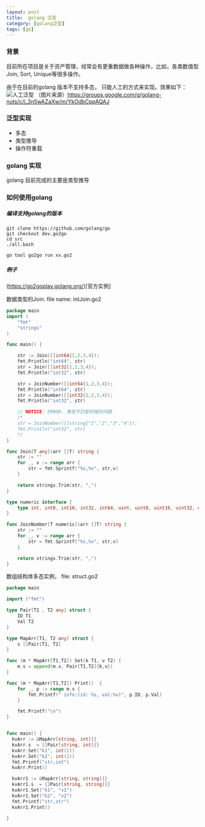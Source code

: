 ```yaml
---
layout: post
title:  golang 泛型
category: [golang泛型]
tags: [go]
---
```




###  背景

目前所在项目是关于资产管理，经常会有更重数据做各种操作，比如，各类数值型Join, Sort, Unique等很多操作。  

由于在目前的golang 版本不支持多态， 只能人工的方式来实现。效果如下：
![人工泛型](https://lh3.googleusercontent.com/-5Vz_puoHe7o/WMJukhX878I/AAAAAAAADRI/9nn3cse3gkYrZ--aVfWaofUFGaRb49MtACLcB/s1600/Animation.gif)
（图片来源）https://groups.google.com/g/golang-nuts/c/j_3n5wAZaXw/m/YkOdbCppAQAJ


### 泛型实现

- 多态
- 类型推导
- 操作符重载

### golang 实现

golang 目前完成的主要是类型推导


### 如何使用golang

##### 编译支持golang的版本

```angular2html
git clone https://github.com/golang/go
git checkout dev.go2go
cd src
./all.bash 

go tool go2go run xx.go2
```


##### 例子

(https://go2goplay.golang.org/)[官方实例]


数据类型的Join. file name: intJoin.go2

```go
package main
import (
	"fmt"
	"strings"
)

func main() {

	str := Join([]int64{1,2,3,4});
	fmt.Println("int64", str)
	str = Join([]int32{1,2,3,4});
	fmt.Println("int32", str)

	str = JoinNumber([]int64{1,2,3,4});
	fmt.Println("int64", str)
	str = JoinNumber([]int32{1,2,3,4});
	fmt.Println("int32", str)

	// NOTICE: ERROR. 类型不匹配时候的问题
    /* 
	str = JoinNumber([]string{"1","2","3","4"});
	fmt.Println("int32", str) 
	*/
}

func Join[T any](arr []T) string {
	str := ""
	for _, v := range arr {
		str = fmt.Sprintf("%s,%v", str,v)
	}

	return strings.Trim(str, ",")
}

type numeric interface {
	type int, int8, int16, int32, int64, uint, uint8, uint16, uint32, uint64, float32, float64
}

func JoinNumber[T numeric](arr []T) string {
	str := ""
	for _, v := range arr {
		str = fmt.Sprintf("%s,%v", str,v)
	}

	return strings.Trim(str, ",")
}
```



数组结构体多态实例， file: struct.go2

```go
package main

import ("fmt")

type Pair[T1 , T2 any] struct {
    ID T1
    Val T2
}

type MapArr[T1, T2 any] struct {
    s []Pair[T1, T2]
}

func (m * MapArr[T1,T2]) Set(k T1, v T2) {
    m.s = append(m.s, Pair[T1,T2]{k,v})
}

func (m * MapArr[T1,T2]) Print()  {
    for _, p := range m.s {
        fmt.Printf(" info:(id: %s, val:%v)", p.ID, p.Val)
    }

    fmt.Printf("\n")
}


func main() {
  kvArr := &MapArr[string, int]{}
  kvArr.s  = []Pair[string, int]{}
  kvArr.Set("k1", int(1))
  kvArr.Set("k2", int(2))
  fmt.Printf("str,int")
  kvArr.Print()

  kvArr1 := &MapArr[string, string]{}
  kvArr1.s  = []Pair[string, string]{}
  kvArr1.Set("k1", "v1")
  kvArr1.Set("k2", "v2")
  fmt.Printf("str,str")
  kvArr1.Print()

}

```
